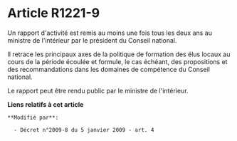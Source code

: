 # Article R1221-9

Un rapport d'activité est remis au moins une fois tous les deux ans au ministre de l'intérieur par le président du Conseil
national. 

Il retrace les principaux axes de la politique de formation des élus locaux au cours de  la période écoulée et formule, le
cas échéant, des propositions et des recommandations dans les domaines de compétence du Conseil national. 

Le rapport peut être rendu public par le ministre de l'intérieur.

**Liens relatifs à cet article**

	**Modifié par**:

	  - Décret n°2009-8 du 5 janvier 2009 - art. 4
